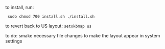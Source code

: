 to install, run:

` 
sudo chmod 700 install.sh
./install.sh
`


to revert back to US layout:
`
setxkbmap us
`

to do:
smake necessary file changes to make the layout appear in system settings
